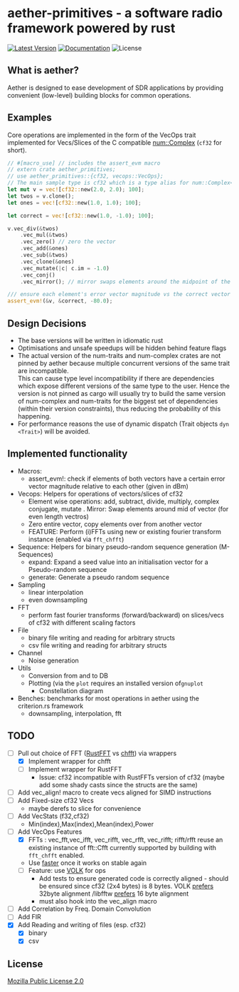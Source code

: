 # aether-primitives - a software radio framework powered by rust
[![Latest Version](https://img.shields.io/crates/v/aether_primitives.svg)](https://crates.io/crates/aether_primitives)
[![Documentation](https://docs.rs/aether_primitives/badge.svg)](https://docs.rs/crate/aether_primitives)
![License](https://img.shields.io/crates/l/aether_primitives.svg)
## What is aether?
Aether is designed to ease development of SDR applications by providing convenient (low-level) building blocks for common operations.  

## Examples
Core operations are implemented in the form of the VecOps trait implemented for Vecs/Slices of the C compatible [num::Complex<f32>](https://docs.rs/num-complex/latest/num_complex/type.Complex32.html) (```cf32``` for short).  

```rust
// #[macro_use] // includes the assert_evm macro
// extern crate aether_primitives;
// use aether_primitives::{cf32, vecops::VecOps};
// The main sample type is cf32 which is a type alias for num::Complex<f32>
let mut v = vec![cf32::new(2.0, 2.0); 100];
let twos = v.clone();
let ones = vec![cf32::new(1.0, 1.0); 100];

let correct = vec![cf32::new(1.0, -1.0); 100];

v.vec_div(&twos)
    .vec_mul(&twos)
    .vec_zero() // zero the vector
    .vec_add(&ones)
    .vec_sub(&twos)
    .vec_clone(&ones)
    .vec_mutate(|c| c.im = -1.0) 
    .vec_conj()
    .vec_mirror(); // mirror swaps elements around the midpoint of the array

/// ensure each element's error vector magnitude vs the correct vector is below -80dB
assert_evm!(&v, &correct, -80.0); 
```

## Design Decisions
* The base versions will be written in idiomatic rust  
* Optimisations and unsafe speedups will be hidden behind feature flags  
* The actual version of the num-traits and num-complex crates are not pinned by aether because multiple concurrent versions of the same trait are incompatible.  
This can cause type level incompatibility if there are dependencies which expose different versions of the same type to the user.
Hence the version is not pinned as cargo will usually try to build the same version of num-complex and num-traits for the biggest set of dependencies (within their version constraints), thus reducing the probability of this happening.
* For performance reasons the use of dynamic dispatch (Trait objects ```dyn <Trait>```) will be avoided.

## Implemented functionality
- Macros:
    - assert_evm!: check if elements of both vectors have a certain error vector magnitude relative to each other (given in dBm)
- Vecops: Helpers for operations of vectors/slices of cf32
    - Element wise operations: add, subtract, divide, multiply, complex conjugate, mutate
    . Mirror: Swap elements around mid of vector (for even length vectros)
    - Zero entire vector, copy elements over from another vector
    - FEATURE: Perform (i)FFTs using new or existing fourier transform instance (enabled via ```fft_chfft```)
- Sequence: Helpers for binary pseudo-random sequence generation (M-Sequences)
    - expand: Expand a seed value into an initialisation vector for a Pseudo-random sequence
    - generate: Generate a pseudo random sequence
- Sampling
    - linear interpolation
    - even downsampling
- FFT
    - perform fast fourier transforms (forward/backward) on slices/vecs of cf32 with different scaling factors
- File
    - binary file writing and reading for arbitrary structs
    - csv file writing and reading for arbitrary structs
- Channel
    - Noise generation
- Utils
    - Conversion from and to DB
    - Plotting (via the ```plot``` requires an installed version of```gnuplot```
        - Constellation diagram
- Benches: benchmarks for most operations in aether using the criterion.rs framework
    - downsampling, interpolation, fft

## TODO
- [ ] Pull out choice of FFT ([RustFFT](https://github.com/awelkie/RustFFT) vs [chfft](https://github.com/chalharu/chfft)) via wrappers
    - [x] Implement wrapper for chfft
    - [ ] Implement wrapper for RustFFT
         - Issue: cf32 incompatible with RustFFTs version of cf32 (maybe add some shady casts since the structs are the same)
- [ ] Add vec_align! macro to create vecs aligned for SIMD instructions
- [ ] Add Fixed-size cf32 Vecs
    - maybe derefs to slice for convenience
- [ ] Add VecStats (f32,cf32)
    - Min(index),Max(index),Mean(index),Power
- [ ] Add VecOps Features
    - [x] FFTs : vec_fft,vec_ifft, vec_rifft, vec_rfft, vec_rifft; rifft/rfft reuse an existing instance of fft::Cfft currently supported by building with ```fft_chfft``` enabled.  
    - Use [faster](https://github.com/AdamNiederer/faster) once it works on stable again
    - [ ] Feature: use [VOLK](https://libvolk.org) for ops
        - Add tests to ensure generated code is correctly aligned - should be ensured since cf32 (2x4 bytes) is 8 bytes. VOLK [prefers](https://libvolk.org/doxygen/concepts_terms_and_techniques.html) 32byte alignment /libfftw [prefers](http://www.fftw.org/fftw3_doc/SIMD-alignment-and-fftw_005fmalloc.html) 16 byte alignment
        - must also hook into the vec_align macro
- [ ] Add Correlation by Freq. Domain Convolution
- [ ] Add FIR
- [x] Add Reading and writing of files (esp. cf32)
    - [x] binary
    - [x] csv

## License
[Mozilla Public License 2.0](LICENSE)